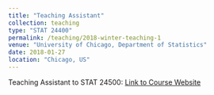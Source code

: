 ```yaml
---
title: "Teaching Assistant"
collection: teaching
type: "STAT 24400"
permalink: /teaching/2018-winter-teaching-1
venue: "University of Chicago, Department of Statistics"
date: 2018-01-27
location: "Chicago, US"
---
```

Teaching Assistant to STAT 24500: [Link to Course Website](https://galton.uchicago.edu/courseinfo/courses/2018/win/ann/w24400-1.shtml)
